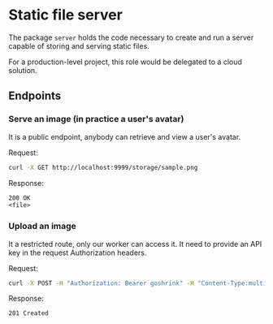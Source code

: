 # Static file server

The package `server` holds the code necessary to create and run a server capable of storing and serving static files.

For a production-level project, this role would be delegated to a cloud solution.

## Endpoints

### Serve an image (in practice a user's avatar)

It is a public endpoint, anybody can retrieve and view a user's avatar.

Request:

```sh
curl -X GET http://localhost:9999/storage/sample.png
```

Response:

```txt
200 OK
<file>
```

### Upload an image

It a restricted route, only our worker can access it. It need to provide an API key in the request Authorization headers.

Request:

```sh
curl -X POST -H "Authorization: Bearer goshrink" -H "Content-Type:multipart/form-data" -F "upload=@fixtures/sample.png" http://localhost:8000/storage/avatar
```

Response:

```txt
201 Created
```
